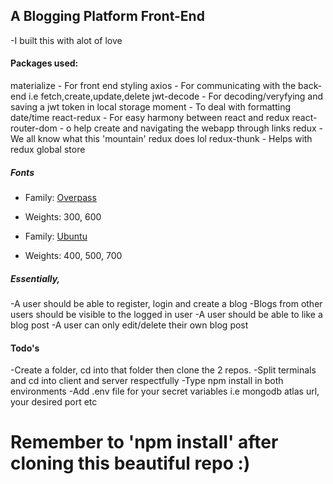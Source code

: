 ## A Blogging Platform Front-End
-I built this with alot of love

#### Packages used:
materialize - For front end styling 
axios - For communicating with the back-end i.e fetch,create,update,delete
jwt-decode - For decoding/veryfying and saving a jwt token in local storage 
moment - To deal with formatting date/time
react-redux - For easy harmony between react and redux
react-router-dom - o help create and navigating the webapp through links
redux - We all know what this 'mountain' redux does lol
redux-thunk - Helps with redux global store

##### Fonts
- Family: [Overpass](https://fonts.google.com/specimen/Overpass?preview.text_type=custom)
- Weights: 300, 600

- Family: [Ubuntu](https://fonts.google.com/specimen/Ubuntu?preview.text_type=custom)
- Weights: 400, 500, 700

##### Essentially,
-A user should be able to register, login and create a blog
-Blogs from other users should be visible to the logged in user
-A user should be able to like a blog post
-A user can only edit/delete their own blog post

#### Todo's
-Create a folder, cd into that folder then clone the 2 repos.
-Split terminals and cd into client and server respectfully
-Type npm install in both environments
-Add .env file for your secret variables i.e mongodb atlas url, your desired port etc 

# Remember to 'npm install' after cloning this beautiful repo :)
